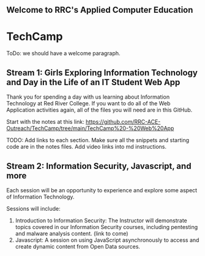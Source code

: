 ## Welcome to RRC's Applied Computer Education
# TechCamp
  
  
ToDo: we should have a welcome paragraph.

## Stream 1: Girls Exploring Information Technology and Day in the Life of an IT Student Web App
Thank you for spending a day with us learning about Information Technology at Red River College.
If you want to do all of the Web Application activities again, all of the files you will need are in this GitHub.

Start with the notes at this link:
https://github.com/RRC-ACE-Outreach/TechCamp/tree/main/TechCamp%20-%20Web%20App

TODO: Add links to each section. Make sure all the snippets and starting code are in the notes files. Add video links into md instructions.


## Stream 2: Information Security, Javascript, and more
Each session will be an opportunity to experience and explore some aspect of Information Technology. 

Sessions will include:
1. Introduction to Information Security: The Instructor will demonstrate topics covered in our Information Security courses, including pentesting and malware analysis content. (link to come)
1. Javascript: A session on using JavaScript asynchronously to access and create dynamic content from Open Data sources.
